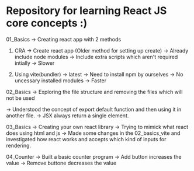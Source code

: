 # Repository for learning React JS core concepts :)

01_Basics -> Creating react app with 2 methods
1) CRA -> Create react app (Older method for setting up create)
-> Already include node modules 
-> Include extra scripts which aren't required intially
-> Slower

2) Using vite(bundler) -> latest
-> Need to install npm by ourselves
-> No uncessary installed modules
-> Faster

02_Basics -> Exploring the file structure and removing the files which will not be used

-> Understood the concept of export default function and then using it in another file.
-> JSX always return a single element.

03_Basics -> Creating your own react library
-> Trying to mimick what react does using html and js
-> Made some changes in the 02_basics_vite and investigated how react works and accepts which kind of inputs for rendering.

04_Counter -> Built a basic counter program
-> Add button increases the value
-> Remove buttone decreases the value